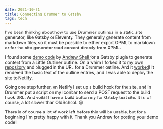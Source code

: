 ```yaml
---
date: 2021-10-21
title: Connecting Drummer to Gatsby
tags: tech
---
```


I've been thinking about how to use Drummer outlines in a static site generator, like Gatsby or Eleventy. They generally generate content from markdown files, so it must be possible to either export OPML to markdown or for the site generator read content directly from OPML.

I found some <a href="https://github.com/andrewshell/gatsby-demo-opmlnotes">demo code</a> by <a href="https://twitter.com/andrewshell">Andrew Shell </a>for a Gatsby plugin to generate content from a Little Outliner outline. On a whim I forked it to <a href="https://github.com/scotthansonde/gatsby-demo-opmlnotes">my own repository</a> and plugged in the URL for a Drummer outline. And it <a href="https://opmldemo.papascott.de/">worked</a>! It rendered the basic text of the outline entries, and I was able to deploy the site to Netlify.

Going one step further, on Netlify I set up a build hook for the site, and in Drummer put a script on my Iconbar to send a POST request to the build hook URL. And voilà! I have a build button my for Gatsby test site. It is, of course, a lot slower than OldSchool. 😃

There is of course a lot of work left before this will be usable, but for a beginning I'm pretty happy with it. Thank you Andrew for posting your demo code!
